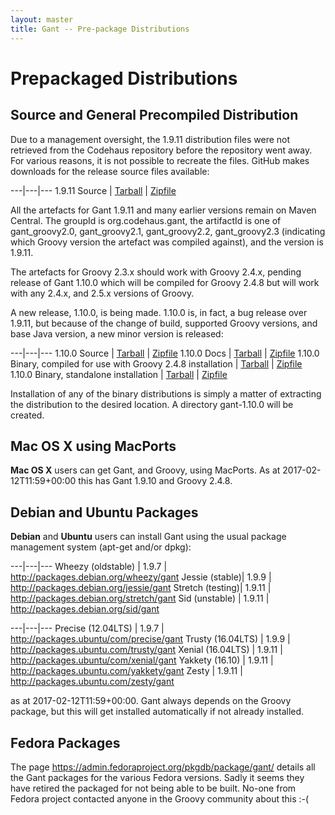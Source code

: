 ```yaml
---
layout: master
title: Gant -- Pre-package Distributions
---
```


# Prepackaged Distributions

## Source and General Precompiled Distribution

Due to a management oversight, the 1.9.11 distribution files were not retrieved from the Codehaus
repository before the repository went away. For various reasons, it is not possible to recreate the
files. GitHub makes downloads for the release source files available:

---|---|---
1.9.11 Source | [Tarball](https://github.com/Gant/Gant/archive/1.9.11.tar.gz) | [Zipfile](https://github.com/Gant/Gant/archive/1.9.11.zip)

All the artefacts for Gant 1.9.11 and many earlier versions remain on Maven Central. The groupId is
org.codehaus.gant, the artifactId is one of gant\_groovy2.0, gant\_groovy2.1, gant\_groovy2.2, gant\_groovy2.3
(indicating which Groovy version the artefact was compiled against), and the version is 1.9.11.

The artefacts for Groovy 2.3.x should work with Groovy 2.4.x, pending release of Gant 1.10.0 which will be
compiled for Groovy 2.4.8 but will work with any 2.4.x, and 2.5.x versions of Groovy.

A new release, 1.10.0, is being made. 1.10.0 is, in fact, a bug release over 1.9.11, but because of the
change of build, supported Groovy versions, and base Java version, a new minor version is released:

---|---|---
1.10.0 Source | [Tarball](distributions/gant_src-1.10.0.tgz) | [Zipfile](distributions/gant_src-1.10.0.zip)
1.10.0 Docs | [Tarball](distributions/gant_doc-1.10.0.tgz) | [Zipfile](distributions/gant_doc-1.10.0.zip)
1.10.0 Binary, compiled for use with Groovy 2.4.8 installation | [Tarball](distributions/gant-1.10.0-_groovy-2.4.8.tgz) | [Zipfile](distributions/gant-1.10.0-_groovy-2.4.8.zip)
1.10.0 Binary, standalone installation | [Tarball](distributions/gant-1.10.0.tgz) | [Zipfile](distributions/gant-1.10.0.zip)

Installation of any of the binary distributions is simply a matter of extracting the distribution to the
desired location. A directory gant-1.10.0 will be created.

## Mac OS X using MacPorts

**Mac OS X** users can get Gant, and Groovy, using MacPorts. As at 2017-02-12T11:59+00:00 this has Gant 1.9.10 and Groovy 2.4.8.

## Debian and Ubuntu Packages

**Debian** and **Ubuntu** users can install Gant using the usual package management system (apt-get and/or dpkg):

---|---|---
Wheezy (oldstable) | 1.9.7 | <http://packages.debian.org/wheezy/gant>
Jessie (stable)| 1.9.9 | <http://packages.debian.org/jessie/gant>
Stretch (testing)| 1.9.11 | <http://packages.debian.org/stretch/gant>
Sid (unstable) | 1.9.11 | <http://packages.debian.org/sid/gant>

---|---|---
Precise (12.04LTS) | 1.9.7 | <http://packages.ubuntu/com/precise/gant>
Trusty (16.04LTS) | 1.9.9 | <http://packages.ubuntu.com/trusty/gant>
Xenial (16.04LTS) | 1.9.11 | <http://packages.ubuntu/com/xenial/gant>
Yakkety (16.10) | 1.9.11 | <http://packages.ubuntu.com/yakkety/gant>
Zesty | 1.9.11 | <http://packages.ubuntu.com/zesty/gant>

as at 2017-02-12T11:59+00:00. Gant always depends on the Groovy package, but this will get installed
automatically if not already installed.

## Fedora Packages

The page <https://admin.fedoraproject.org/pkgdb/package/gant/> details all the Gant packages for the
various Fedora versions. Sadly it seems they have retired the packaged for not being able to be
built. No-one from Fedora project contacted anyone in the Groovy community about this :-(
